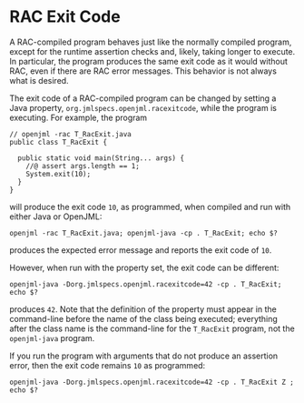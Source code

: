 # RAC Exit Code

A RAC-compiled program behaves just like the normally compiled program, except for the runtime assertion checks and, likely, taking longer
to execute. In particular, the program produces the same exit code as it would without RAC, even if there are RAC error messages.
This behavior is not always what is desired.

The exit code of a RAC-compiled program can be changed by setting a Java property, `org.jmlspecs.openjml.racexitcode`, while the
program is executing. For example, the program
```
// openjml -rac T_RacExit.java
public class T_RacExit {

  public static void main(String... args) {
    //@ assert args.length == 1;
    System.exit(10);
  }
}
```
will produce the exit code `10`, as programmed, when compiled and run with either Java or OpenJML:

`openjml -rac T_RacExit.java; openjml-java -cp . T_RacExit; echo $?`

produces the expected error message and reports the exit code of `10`.

However, when run with the property set, the exit code can be different:

`openjml-java -Dorg.jmlspecs.openjml.racexitcode=42 -cp . T_RacExit; echo $?`

produces `42`. Note that the definition of the property must appear in the command-line before the name of the class being executed;
everything after the class name is the command-line for the `T_RacExit` program, not the `openjml-java` program.

If you run the program with arguments that do not produce an assertion error, then the exit code remains `10` as programmed:

`openjml-java -Dorg.jmlspecs.openjml.racexitcode=42 -cp . T_RacExit Z ; echo $?`

